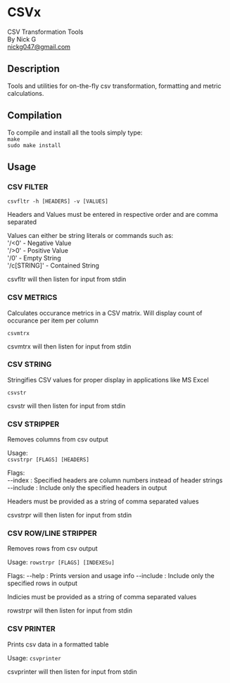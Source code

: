 # CSVx
CSV Transformation Tools  
By Nick G  
nickg047@gmail.com  

## Description
Tools and utilities for on-the-fly csv transformation, formatting and metric calculations.

## Compilation
To compile and install all the tools simply type:  
`make`  
`sudo make install`

## Usage

### CSV FILTER
`csvfltr -h [HEADERS] -v [VALUES]`	
	
Headers and Values must be entered in respective order and are comma separated	
	
Values can either be string literals or commands such as:	
        '/<0'             - Negative Value	
        '/>0'             - Positive Value	
        '/0'              - Empty String	
        '/c[STRING]'      - Contained String	
		
csvfltr will then listen for input from stdin	

### CSV METRICS
Calculates occurance metrics in a CSV matrix. Will display count of occurance per item per column

`csvmtrx`	

csvmtrx will then listen for input from stdin	

### CSV STRING
Stringifies CSV values for proper display in applications like MS Excel	

`csvstr`	

csvstr will then listen for input from stdin	

### CSV STRIPPER
Removes columns from csv output	

Usage:	
`csvstrpr [FLAGS] [HEADERS]`	

Flags:	
--index   : Specified headers are column numbers instead of header strings	
--include : Include only the specified headers in output	

Headers must be provided as a string of comma separated values	

csvstrpr will then listen for input from stdin

### CSV ROW/LINE STRIPPER
Removes rows from csv output

Usage:
`rowstrpr [FLAGS] [INDEXESu]`

Flags:
--help    : Prints version and usage info
--include : Include only the specified rows in output

Indicies must be provided as a string of comma separated values

rowstrpr will then listen for input from stdin

### CSV PRINTER
Prints csv data in a formatted table

Usage:
`csvprinter`

csvprinter will then listen for input from stdin
